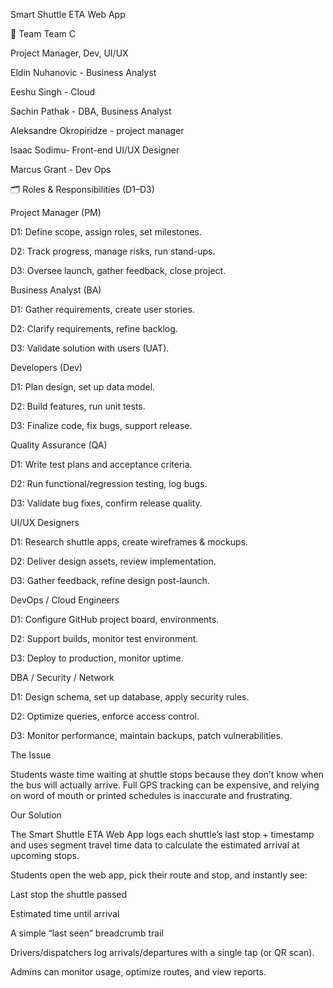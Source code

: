 Smart Shuttle ETA Web App

👥 Team Team C

Project Manager, Dev, UI/UX

Eldin Nuhanovic - Business Analyst

Eeshu Singh - Cloud

Sachin Pathak - DBA, Business Analyst

Aleksandre Okropiridze - project manager 

Isaac Sodimu- Front-end UI/UX Designer

Marcus Grant - Dev Ops


🗂️ Roles & Responsibilities (D1–D3)

Project Manager (PM)

D1: Define scope, assign roles, set milestones.

D2: Track progress, manage risks, run stand-ups.

D3: Oversee launch, gather feedback, close project.

Business Analyst (BA)

D1: Gather requirements, create user stories.

D2: Clarify requirements, refine backlog.

D3: Validate solution with users (UAT).

Developers (Dev)

D1: Plan design, set up data model.

D2: Build features, run unit tests.

D3: Finalize code, fix bugs, support release.

Quality Assurance (QA)

D1: Write test plans and acceptance criteria.

D2: Run functional/regression testing, log bugs.

D3: Validate bug fixes, confirm release quality.

UI/UX Designers

D1: Research shuttle apps, create wireframes & mockups.

D2: Deliver design assets, review implementation.

D3: Gather feedback, refine design post-launch.

DevOps / Cloud Engineers

D1: Configure GitHub project board, environments.

D2: Support builds, monitor test environment.

D3: Deploy to production, monitor uptime.

DBA / Security / Network

D1: Design schema, set up database, apply security rules.

D2: Optimize queries, enforce access control.

D3: Monitor performance, maintain backups, patch vulnerabilities.

 The Issue

Students waste time waiting at shuttle stops because they don’t know when the bus will actually arrive. Full GPS tracking can be expensive, and relying on word of mouth or printed schedules is inaccurate and frustrating.

 Our Solution

The Smart Shuttle ETA Web App logs each shuttle’s last stop + timestamp and uses segment travel time data to calculate the estimated arrival at upcoming stops.

Students open the web app, pick their route and stop, and instantly see:

 Last stop the shuttle passed

 Estimated time until arrival

 A simple “last seen” breadcrumb trail

Drivers/dispatchers log arrivals/departures with a single tap (or QR scan).

Admins can monitor usage, optimize routes, and view reports.
